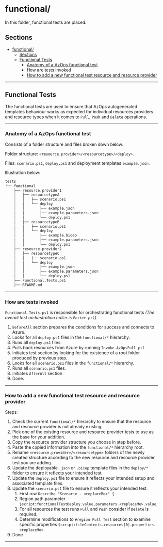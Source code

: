 ﻿# functional/

In this folder, functional tests are placed.

## Sections

- [functional/](#functional)
  - [Sections](#sections)
  - [Functional Tests](#functional-tests)
    - [Anatomy of a AzOps functional test](#anatomy-of-a-azops-functional-test)
    - [How are tests invoked](#how-are-tests-invoked)
    - [How to add a new functional test resource and resource provider](#how-to-add-a-new-functional-test-resource-and-resource-provider)

---

## Functional Tests

The functional tests are used to ensure that AzOps autogenerated templates behaviour works as expected for individual resources providers and resource types when it comes to `Pull`, `Push` and `Delete` operations.

---

### Anatomy of a AzOps functional test

Consists of a folder structure and files broken down below:

Folder structure: `<resource.provider>/<resourcetype>/<deploy>`.

Files: `scenario.ps1`, `deploy.ps1` and deployment templates `example.json`.

Illustration below:

```bash
tests
└── functional
    ├── resource.provider1
    │   ├── resourcetypeA
    │   │   ├── scenario.ps1
    │   │   └── deploy
    │   │       ├── example.json
    │   │       ├── example.parameters.json
    │   │       └── deploy.ps1
    │   ├── resourcetypeB
    │   │   ├── scenario.ps1
    │   │   └── deploy
    │   │       ├── example.bicep
    │   │       ├── example.parameters.json
    │   │       └── deploy.ps1
    ├── resource.provider2
    │   ├── resourcetypeC
    │   │   ├── scenario.ps1
    │   │   └── deploy
    │   │       ├── example.json
    │   │       ├── example.parameters.json
    │   │       └── deploy.ps1
    ├── Functional.Tests.ps1
    ├── README.md

```
---

### How are tests invoked

`Functional.Tests.ps1` is responsible for orchestrating functional tests *(The overall test orchestration caller is `Pester.ps1`)*.
   1. `BeforeAll` section prepares the conditions for success and connects to Azure.
   2. Looks for all `deploy.ps1` files in the `functional/*` hierarchy.
   3. Runs all `deploy.ps1` files.
   4. Pulls back resources from Azure by running `Invoke-AzOpsPull.ps1`
   5. Initiates test section by looking for the existence of a root folder produced by previous step.
   6. Looks for all `scenario.ps1` files in the `functional/*` hierarchy.
   7. Runs all `scenario.ps1` files.
   8. Initiates `AfterAll` section.
   9. Done.

---

### How to add a new functional test resource and resource provider

Steps:

1. Check the current `functional/*` hierarchy to ensure that the resource and resource provider is not already existing.
2. Pick one of the existing resource and resource provider tests to use as the base for your addition.
3. Copy the resource provider structure you choose in step before.
4. Paste the copied information into the `functional/*` hierarchy root.
5. Rename `<resource.provider>/<resourcetype>` folders of the newly created structure according to the new resource and resource provider test you are adding.
6. Update the deployable `.json` or `.bicep` template files in the `deploy/*` folder to ensure it reflects your intended test.
7. Update the `deploy.ps1` file to ensure it reflects your intended setup and associated template files.
8. Update the `scenario.ps1` file to ensure it reflects your intended test.
   1. First row `Describe "Scenario - <replaceMe>" {`
   2. Region path parameter `$script:functionalTestDeploy.value.parameters.<replaceMe>.value`.
   3. For all resources the test runs `Pull` and `Push` consider if `Delete` is required.
   4. Determine modifications to `#region Pull Test` section to examine specific properties `$script:fileContents.resources[0].properties.<replaceMe>`.
9. Done

---